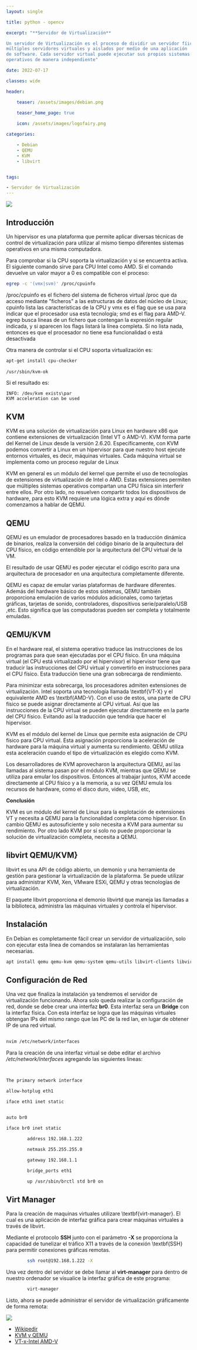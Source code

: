 ```yaml
---
layout: single

title: python - opencv 

excerpt: "**Servidor de Virtualización**

Un servidor de Virtualización es el proceso de dividir un servidor fíico en
múltiples servidores virtuales y aislados por medio de una aplicación 
de software. Cada servidor virtual puede ejecutar sus propios sistemas 
operativos de manera independiente"

date: 2022-07-17

classes: wide

header:

    teaser: /assets/images/debian.png

    teaser_home_page: true
    
    icon: /assets/images/logofairy.png

categories:

    - Debian
    - QEMU
    - KVM
    - libvirt


tags:  

- Servidor de Virtualización
---
```


![](/assets/images/kvm/kvm.png)

## Introducción

Un hipervisor es una plataforma que permite aplicar diversas técnicas de 
control de virtualización para utilizar al mismo tiempo diferentes sistemas 
operativos en una misma computadora.

Para comprobar si la CPU soporta la virtualización y si se encuentra activa. 
El siguiente comando sirve para CPU Intel como AMD. Si el comando devuelve un
valor mayor a 0 es compatible con el proceso:

```bash
egrep -c '(vmx|svm)' /proc/cpuinfo 	
```
/proc/cpuinfo es el fichero del sistema de ficheros virtual /proc que da acceso mediante "ficheros" a las estructuras de datos del núcleo de Linux; cpuinfo lista las características de la CPU y vmx es el flag que se usa para indicar que el procesador usa esta tecnología; smd es el flag para AMD-V. egrep busca líneas de un fichero que contengan la expresión regular indicada, y si aparecen los flags listará la línea completa. Si no lista nada, entonces es que el procesador no tiene esa funcionalidad o está desactivada
	
Otra manera de controlar si el CPU soporta virtualización es:

```bash
apt-get install cpu-checker
	
/usr/sbin/kvm-ok
```
Si el resultado es:

    INFO: /dev/kvm exists\par
	KVM acceleration can be used

## KVM

	
KVM es una solución de virtualización para Linux en hardware x86 que contiene extensiones de virtualización (Intel VT o AMD-V). KVM forma parte del Kernel de Linux desde la versión 2.6.20. Específicamente, con KVM podemos convertir a Linux en un hipervisor para que nuestro host ejecute entornos virtuales, es decir, máquinas virtuales. Cada máquina virtual se implementa como un proceso regular de Linux
		
KVM en general es un módulo del kernel que permite el uso de tecnologías de extensiones de virtualización de Intel o AMD. Estas extensiones permiten que múltiples sistemas operativos compartan una CPU física sin interferir entre ellos. Por otro lado, no resuelven compartir todos los dispositivos de hardware, para esto KVM requiere una lógica extra y aquí es dónde comenzamos a hablar de QEMU.


	
## QEMU
	
QEMU es un emulador de procesadores basado en la traducción dinámica de binarios, realiza la conversión del código binario de la arquitectura del CPU físico, en código entendible por la arquitectura del CPU virtual de la VM.
		
El resultado de usar QEMU es poder ejecutar el código escrito para una arquitectura de procesador en una arquitectura completamente diferente.
		
QEMU es capaz de emular varias plataformas de hardware diferentes. Además del hardware básico de estos sistemas, QEMU también proporciona emulación de varios módulos adicionales, como tarjetas gráficas, tarjetas de sonido, controladores, dispositivos serie/paralelo/USB ,etc. Esto significa que las computadoras pueden ser completa y totalmente emuladas.
		
## QEMU/KVM
	
En el hardware real, el sistema operativo traduce las instrucciones de los programas para que sean ejecutadas por el CPU físico. En una máquina virtual (el CPU está virtualizado por el hipervisor) el hipervisor tiene que traducir las instrucciones del CPU virtual y convertirlo en instrucciones para el CPU físico. Esta traducción tiene una gran sobrecarga de rendimiento.
		
Para minimizar esta sobrecarga, los procesadores admiten extensiones de virtualización. Intel soporta una tecnología llamada \textbf{VT-X} y el equivalente AMD es \textbf{AMD-V}. Con el uso de estos, una parte de CPU físico se puede asignar directamente al CPU virtual. Así que las instrucciones de la CPU virtual se pueden ejecutar directamente en la parte del CPU físico. Evitando así la traducción que tendría que hacer el hipervisor.
		
KVM es el módulo del kernel de Linux que permite esta asignación de CPU físico para CPU virtual. Esta asignación proporciona la aceleración de hardware para la máquina virtual y aumenta su rendimiento. QEMU utiliza esta aceleración cuando el tipo de virtualización es elegido como KVM.
		
Los desarrolladores de KVM aprovecharon la arquitectura QEMU, así las llamadas al sistema pasan por el módulo KVM, mientras que QEMU se utiliza para emular los dispositivos. Entonces al trabajar juntos, KVM accede directamente al CPU físico y a la memoria, a su vez QEMU emula los recursos de hardware, como el disco duro, video, USB, etc,
			
		
**Conclusión**

KVM es un módulo del kernel de Linux para la explotación de extensiones VT y necesita a QEMU para la funcionalidad completa como hipervisor. En cambio QEMU es autosuficiente y solo necesita a KVM para aumentar su rendimiento. Por otro lado KVM por sí solo no puede proporcionar la solución de virtualización completa, necesita a QEMU.
	
## libvirt QEMU/KVM}
	
libvirt es una API de código abierto, un demonio y una herramienta de gestión para gestionar la virtualización de la plataforma. Se puede utilizar para administrar KVM, Xen, VMware ESXi, QEMU y otras tecnologías de virtualización.
	
El paquete libvirt proporciona el demonio libvirtd que maneja las llamadas a la biblioteca, administra las máquinas virtuales y controla el hipervisor.
	
## Instalación
		
En Debian es completamente fácil crear un servidor de virtualización, solo con ejecutar esta linea de comandos se instalaran las herramientas necesarias.

```bash
apt install qemu qemu-kvm qemu-system qemu-utils libvirt-clients libvirt-daemon-system virtinst virt-manager bridge-utils
```
## Configuración de Red
		
Una vez que finaliza la instalación ya tendremos el servidor de virtualización 
funcionando. Ahora solo queda realizar la configuración de red, donde se debe 
crear una interfaz **br0**. Esta interfaz sera un **Bridge** con la interfaz 
física. Con esta interfaz se logra que las máquinas virtuales obtengan IPs del
mismo rango que las PC de la red lan, en lugar de obtener IP de una red 
virtual.
			

```bash
			
nvim /etc/network/interfaces                                                    

```
Para la creación de una interfaz virtual se debe editar el archivo _/etc/network/interfaces_ agregando las siguientes lineas:

```bash

				
The primary network interface                                                 

allow-hotplug eth1                                                              

iface eth1 inet static                                                          

				
auto br0                                                                        

iface br0 inet static                                                           

		address 192.168.1.222                                                   

		netmask 255.255.255.0                                                   

		gateway 192.168.1.1                                                     

		bridge_ports eth1                                                       

		up /usr/sbin/brctl std br0 on 

```

## Virt Manager

Para la creación de maquinas virtuales utilizare \textbf{virt-manager}. El cual es una aplicación de interfaz gráfica para crear máquinas virtuales a través de libvirt.
	
Mediante el protocolo **SSH** junto con el parámetro **-X** se proporciona la capacidad de tunelizar el tráfico X11 a través de la conexión \textbf{SSH} para permitir conexiones gráficas remotas.
	
```bash
		ssh root@192.168.1.222 -X

```
Una vez dentro del servidor se debe llamar al **virt-manager** para dentro de nuestro ordenador se visualice la interfaz gráfica de este programa:
	
```bash
		virt-manager

```
Listo, ahora se puede administrar el servidor de virtualización gráficamente de forma remota:

![](/assets/images/kvm/1.png)

- [Wikipedir](https://en.wikipedia.org/wiki/Libvirt)
- [KVM y QEMU](https://galvarado.com.mx/post/kvmqemu)
- [VT-x-Intel AMD-V](https://github.com/JJ/IV/blob/master/documentos/temas/Intro_concepto_y_soporte_fisico.md)
    
 

